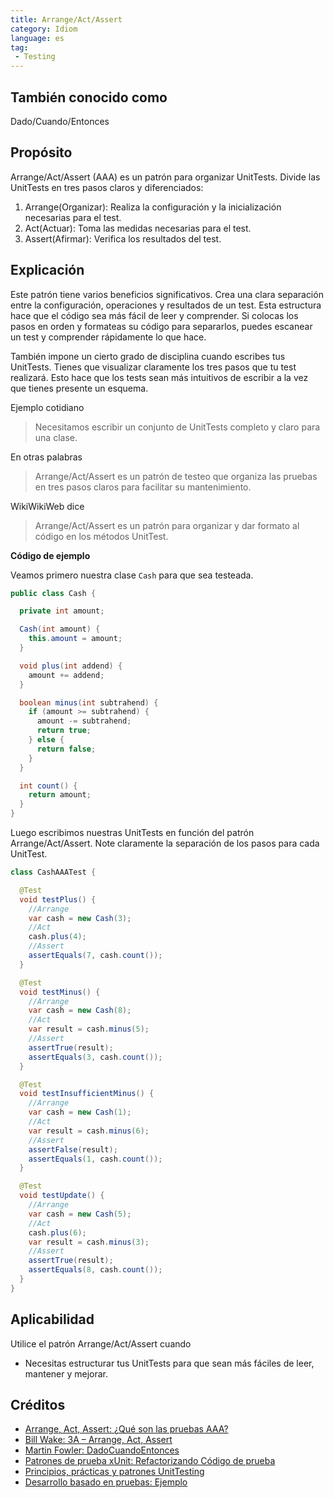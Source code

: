 ```yaml
---
title: Arrange/Act/Assert
category: Idiom
language: es
tag:
 - Testing
---
```


## También conocido como

Dado/Cuando/Entonces

## Propósito

Arrange/Act/Assert (AAA) es un patrón para organizar UnitTests.
Divide las UnitTests en tres pasos claros y diferenciados:

1. Arrange(Organizar): Realiza la configuración y la inicialización necesarias para el test.
2. Act(Actuar): Toma las medidas necesarias para el test.
3. Assert(Afirmar): Verifica los resultados del test.

## Explicación

Este patrón tiene varios beneficios significativos. Crea una clara separación entre la configuración, operaciones y resultados de un test. Esta estructura hace que el código sea más fácil de leer y comprender. Si
colocas los pasos en orden y formateas su código para separarlos, puedes escanear un test y
comprender rápidamente lo que hace.

También impone un cierto grado de disciplina cuando escribes tus UnitTests. Tienes que visualizar
claramente los tres pasos que tu test realizará. Esto hace que los tests sean más intuitivos de escribir a la vez que tienes presente un esquema.

Ejemplo cotidiano

> Necesitamos escribir un conjunto de UnitTests completo y claro para una clase.

En otras palabras

> Arrange/Act/Assert es un patrón de testeo que organiza las pruebas en tres pasos claros para facilitar su
> mantenimiento.

WikiWikiWeb dice

> Arrange/Act/Assert es un patrón para organizar y dar formato al código en los métodos UnitTest.

**Código de ejemplo**

Veamos primero nuestra clase `Cash` para que sea testeada.

```java
public class Cash {

  private int amount;

  Cash(int amount) {
    this.amount = amount;
  }

  void plus(int addend) {
    amount += addend;
  }

  boolean minus(int subtrahend) {
    if (amount >= subtrahend) {
      amount -= subtrahend;
      return true;
    } else {
      return false;
    }
  }

  int count() {
    return amount;
  }
}
```

Luego escribimos nuestras UnitTests en función del patrón Arrange/Act/Assert. Note claramente la separación de los pasos para cada UnitTest.

```java
class CashAAATest {

  @Test
  void testPlus() {
    //Arrange
    var cash = new Cash(3);
    //Act
    cash.plus(4);
    //Assert
    assertEquals(7, cash.count());
  }

  @Test
  void testMinus() {
    //Arrange
    var cash = new Cash(8);
    //Act
    var result = cash.minus(5);
    //Assert
    assertTrue(result);
    assertEquals(3, cash.count());
  }

  @Test
  void testInsufficientMinus() {
    //Arrange
    var cash = new Cash(1);
    //Act
    var result = cash.minus(6);
    //Assert
    assertFalse(result);
    assertEquals(1, cash.count());
  }

  @Test
  void testUpdate() {
    //Arrange
    var cash = new Cash(5);
    //Act
    cash.plus(6);
    var result = cash.minus(3);
    //Assert
    assertTrue(result);
    assertEquals(8, cash.count());
  }
}
```

## Aplicabilidad

Utilice el patrón Arrange/Act/Assert cuando

* Necesitas estructurar tus UnitTests para que sean más fáciles de leer, mantener y mejorar.

## Créditos

* [Arrange, Act, Assert: ¿Qué son las pruebas AAA?](https://blog.ncrunch.net/post/arrange-act-assert-aaa-testing.aspx)
* [Bill Wake: 3A – Arrange, Act, Assert](https://xp123.com/articles/3a-arrange-act-assert/)
* [Martin Fowler: DadoCuandoEntonces](https://martinfowler.com/bliki/GivenWhenThen.html)
* [Patrones de prueba xUnit: Refactorizando Código de prueba](https://www.amazon.com/gp/product/0131495054/ref=as_li_qf_asin_il_tl?ie=UTF8&tag=javadesignpat-20&creative=9325&linkCode=as2&creativeASIN=0131495054&linkId=99701e8f4af2f63d0bcf50)
* [Principios, prácticas y patrones UnitTesting](https://www.amazon.com/gp/product/1617296279/ref=as_li_qf_asin_il_tl?ie=UTF8&tag=javadesignpat-20&creative=9325&linkCode=as2&creativeASIN=1617296279&linkId=74c75cfae3a5aaccae3a5a)
* [Desarrollo basado en pruebas: Ejemplo](https://www.amazon.com/gp/product/0321146530/ref=as_li_qf_asin_il_tl?ie=UTF8&tag=javadesignpat-20&creative=9325&linkCode=as2&creativeASIN=0321146530&linkId=5c63a93d8c1175b47caef50875)

